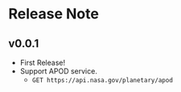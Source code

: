 # Release Note

## v0.0.1

- First Release!
- Support APOD service.
  - `GET https://api.nasa.gov/planetary/apod`
